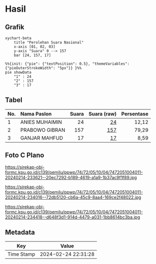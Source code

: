 # Hasil

## Grafik

```mermaid
xychart-beta
    title "Perolehan Suara Nasional"
    x-axis [01, 02, 03]
    y-axis "Suara" 0 --> 157
    bar [24, 157, 17]
```

```mermaid
%%{init: {"pie": {"textPosition": 0.5}, "themeVariables": {"pieOuterStrokeWidth": "5px"}} }%%
pie showData
    "1" : 24
    "2" : 157
    "3" : 17
```

## Tabel

| No. | Nama Paslon    | Suara | Suara (raw) | Persentase |
|:--- |:-------------- | -----:| -----------:| ----------:|
| 1   | ANIES MUHAIMIN | 24    | [24][p-1]   | 12,12      |
| 2   | PRABOWO GIBRAN | 157   | [157][p-2]  | 79,29      |
| 3   | GANJAR MAHFUD  | 17    | [17][p-3]   | 8,59       |


[p-1]: https://github.com/gigit-pemilu/pemilu-2024/blob/main/pilpres/hitung-suara/sub/74-sulawesi-tenggara/sub/72-kota-bau-bau/sub/05-kokalukuna/sub/1004-waruruma/sub/011-tps/sub/paslon-1.txt
[p-2]: https://github.com/gigit-pemilu/pemilu-2024/blob/main/pilpres/hitung-suara/sub/74-sulawesi-tenggara/sub/72-kota-bau-bau/sub/05-kokalukuna/sub/1004-waruruma/sub/011-tps/sub/paslon-2.txt
[p-3]: https://github.com/gigit-pemilu/pemilu-2024/blob/main/pilpres/hitung-suara/sub/74-sulawesi-tenggara/sub/72-kota-bau-bau/sub/05-kokalukuna/sub/1004-waruruma/sub/011-tps/sub/paslon-3.txt

## Foto C Plano

https://sirekap-obj-formc.kpu.go.id/c139/pemilu/ppwp/74/72/05/10/04/7472051004011-20240214-233621--20ec7292-b189-4619-a1a9-1b37ac9f1f89.jpg

https://sirekap-obj-formc.kpu.go.id/c139/pemilu/ppwp/74/72/05/10/04/7472051004011-20240214-234016--72db5120-cb6a-45c9-8aa4-169ce2f48022.jpg

https://sirekap-obj-formc.kpu.go.id/c139/pemilu/ppwp/74/72/05/10/04/7472051004011-20240214-234418--d648f3d1-914d-4479-a031-1bb8614bc3ba.jpg


## Metadata

| Key        | Value               |
| ---------- | ------------------- |
| Time Stamp | 2024-02-24 22:31:28 |



